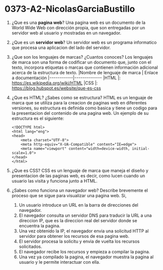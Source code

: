 # 0373-A2-NicolasGarciaBustillo

1. ¿Que es una __pagina web__?
    Una pagina web es un documento de la World Wide Web con dirección propia, que son entregadas por un servidor web al usuario y mostradas en un navegador.

2. ¿Que es un __servidor web__?
    Un servidor web es un programa informatico que procesa una aplicacion del lado del servidor.

3. ¿Que son los lenguajes de marcas? ¿Cuantos conoces?
    Los lenguajes de marca son una forma de codificar un documento que, junto con el texto, incorpora etiquetas o marcas que contienen información adicional acerca de la estructura de texto.
    |Nombre de lenguaje de marca | Enlace a documentación
    |------------|--------------
    |HTML |: https://es.wikipedia.org/wiki/HTML
    |CSS |: https://blog.hubspot.es/website/que-es-css

4. ¿Que es HTML? ¿Sabes como se estructura?
    HTML es un lenguaje de marca que se utiliza para la creacion de paginas web en diferentes versiones, su estructura es definida como basica y tiene un codigo para la presentacion del contenido de una pagina web.
    Un ejemplo de su estructura es el siguiente:
    ```
    <!DOCTYPE html>
    <html lang="eng">
    <head>
        <meta charset="UTF-8">
        <meta http-equiv="X-UA-Compatible" content="IE=edge">
        <meta name="viewport" content="width=device-width, initial-scale=1.0">
    </head>
    </html>
    ```

5. ¿Que es CSS?
    CSS es un lenguaje de marca que maneja el diseño y presentacion de las paginas web, es decir, como lucen cuando un usuario las visita y funciona junto a HTML.

6. ¿Sabes como funciona un navegador web? Describe brevemente el proceso que se sigue para visualizar una pagina web.
    Si, 
    1. Un usuario introduce un URL en la barra de direcciones del navegador.
    2. El navegador consulta un servidor DNS para traducir la URL a una direccion IP, que es la direccion real del servidor donde se encuentra la pagina.
    3. Una vez obtenido la IP, el navegador envia una solicitud HTTP al servidor para obtener los recursos de esa pagina web.
    4. El servidor procesa la solicitu y envia de vuelta los recursos solicitados.
    5. El navegador recibe los recursos y empieza a compilar la pagina.
    6. Una vez ya compilado la pagina, el navegador muestra la pagina al usuario y le permite interactuar con ella. 